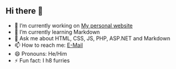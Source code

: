 ## Hi there 👋

- 🔭 I’m currently working on [My personal website](https://github.com/Szeccsa/szeccsa.github.io)
- 🌱 I’m currently learning Markdown
- 💬 Ask me about HTML, CSS, JS, PHP, ASP.NET and Markdown
- 📫 How to reach me: [E-Mail](mailto:hello.szeccsa@icloud.com)
- 😄 Pronouns: He/Him
- ⚡ Fun fact: I h8 furries
